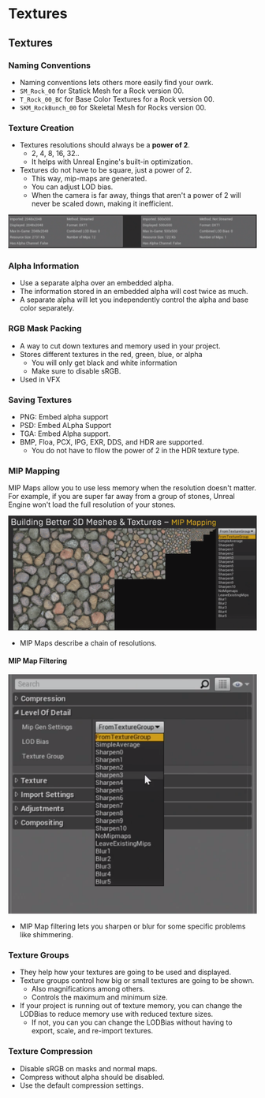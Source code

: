 # Textures



## Textures

### Naming Conventions

* Naming conventions lets others more easily find your owrk.
* `SM_Rock_00` for Statick Mesh for a Rock version 00.
* `T_Rock_00_BC` for Base Color Textures for a Rock version 00.
* `SKM_RockBunch_00` for Skeletal Mesh for Rocks version 00.

### Texture Creation

* Textures resolutions should always be a **power of 2**.
  * 2, 4, 8, 16, 32..
  * It helps with Unreal Engine's built-in optimization.
* Textures do not have to be square, just a power of 2.
  * This way, mip-maps are generated. 
  * You can adjust LOD bias.
  * When the camera is far away, things that aren't a power of 2 will never be scaled down, making it inefficient.

![The texture on the left uses &quot;streaming&quot; and performs well. The texture on the right will not.](../../../.gitbook/assets/image%20%28167%29.png)

### Alpha Information

* Use a separate alpha over an embedded alpha.
* The information stored in an embedded alpha will cost twice as much.
* A separate alpha will let you independently control the alpha and base color separately.

### RGB Mask Packing

* A way to cut down textures and memory used in your project.
* Stores different textures in the red, green, blue, or alpha
  * You will only get black and white information
  * Make sure to disable sRGB.
* Used in VFX

### Saving Textures

* PNG: Embed alpha support
* PSD: Embed ALpha Support
* TGA: Embed Alpha support.
* BMP, Floa, PCX, IPG, EXR, DDS, and HDR are supported.
  * You do not have to fllow the power of 2 in the HDR texture type.

### MIP Mapping

MIP Maps allow you to use less memory when the resolution doesn't matter. For example, if you are super far away from a group of stones, Unreal Engine won't load the full resolution of your stones.

![](../../../.gitbook/assets/image%20%28166%29.png)

* MIP Maps describe a chain of resolutions.

#### MIP Map Filtering

![](../../../.gitbook/assets/image%20%28171%29.png)

* MIP Map filtering lets you sharpen or blur for some specific problems like shimmering.

### Texture Groups

* They help how your textures are going to be used and displayed.
* Texture groups control how big or small textures are going to be shown.
  * Also magnifications among others.
  * Controls the maximum and minimum size.
* If your project is running out of texture memory, you can change the LODBias to reduce memory use with reduced texture sizes.
  * If not, you can you can change the LODBias without having to export, scale, and re-import textures.

### Texture Compression

* Disable sRGB on masks and normal maps.
* Compress without alpha should be disabled.
* Use the default compression settings.

